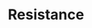 ---
title: "Resistance"
permalink: /spells/resistance/
tags:
  - Spell
available_for:
  - Cleric
  - Druid
level: "Cantrip"
school: "Abjuration"
range: "Touch"
comp:
  - V
  - S
  - M
material: "a miniature cloak."
duration: "Up to 1 minute"
concentration: true
description: |
  You touch one willing creature. Once before the spell ends, the target can roll a d4 and add the number rolled to one saving throw of its choice. It can roll the die before or after making the saving throw. The spell then ends.
excerpt: "You touch one willing creature."
source: "Basic Rules"
---